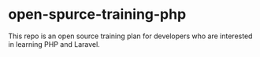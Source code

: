 # open-spurce-training-php
This repo is an open source training plan for developers who are interested in learning PHP and Laravel.
